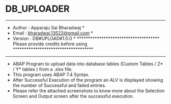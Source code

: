 # DB_UPLOADER
**************************************************************************************************************
* Author  : Apparaju Sai Bharadwaj                                                                           *
* Email   : bharadwaj.13522@gmail.com                                                                        *
* Version : DB#UPLOAD#1.0.0                                                                                  *
************************************* Please provide credits before using ************************************ 
**************************************************************************************************************
* ABAP Program to upload data into database tables (Custom Tables / Z* / Y* tables ) from a .xlsx file.
* This program uses ABAP 7.4 Syntax.
* After Successful Execution of the program an ALV is displayed showing the number of Successful and failed entries.
* Please refer the attached screenshots to know more about the Selection Screen and Output screen after the successful execution.
